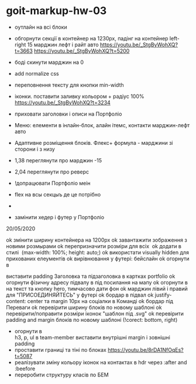 # goit-markup-hw-03

- оутлайн на всі блоки
- обгорнути секції в контейнер на 1230рх,
  падінг на контейнер left-right 15
  марджин лефт і райт авто https://youtu.be/_StgByWohXQ?t=3663 https://youtu.be/_StgByWohXQ?t=5200
- боді скинути марджин на 0
- add normalize css
- переповнення тексту для кнопки min-width
- іконки. поставити заливку кольором + радіус 100% https://youtu.be/_StgByWohXQ?t=3234
- приховати заголовки і описи на Портфоліо
- Меню: елементи в інлайн-блок, алайн ітемс, контакти марджин-лефт авто
- Адаптивне розміщення блоків.
  Флекс+ формула - марджини зі сторони і з низу
- 1,38 переглянути про марджин -15
- 2,04 переглянути про реверс
- !допрацювати Портфоліо меін

- flex на всы секцыъ де це потрібно
-

* замінити хедер і футер у Портфоліо

20/05/2020

ok змінити ширину контейнера на 1200рх
ok завантажити зображення з новими розмырами
ok перепризначити розміри для всіх <img>
ok додати в стилі <img> (max-width: 100%; height: auto;)
ok використати visually hidden для прихованих елеументів
ok вирівнювання у футері: бейслайн
ok огорнути в <div> виставити padding Заголовка та підзаголовка в картках portfolio
ok огорнути фізичну адресу підвалу в <a> під посилання на мапу
ok огорнути в <div> на текст та кнопку hero, тимчасово дати фон
ok марджин лівий і правий для "ПРИСОЕДИНЯЙТЕСЬ" у футері
ok бордар в підвал
ok justify-content: center та margin 10рх на соціалки в Команді
ok бордар під Переваги
ok перевірити ширину блоків по новому шаблоні
ok перевірити/поправити розміри іконок "шаблон під .svg"
ok перевірити padding and margin блоків по новому шаблоні (!corect: bottom, right)

- огорнути в <div> h3, p, ul в team-member виставити внутрішні margin і зовнішні padding
- проставити границі та тіні по блоках https://youtu.be/8rDA1NfOqEs?t=5087
- реалізувати зміну кольору іконок на контактах в hdr через :after and :beefore
- переробити структуру класів по БЕМ
